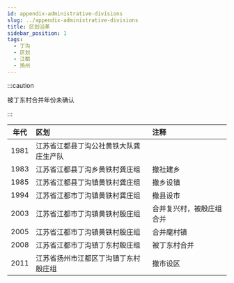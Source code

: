 ```yaml
---
id: appendix-administrative-divisions
slug: ../appendix-administrative-divisions
title: 区划沿革
sidebar_position: 1
tags:
  - 丁沟
  - 区划
  - 江都
  - 扬州
---
```


:::caution

被丁东村合并年份未确认

:::

| 年代 | 区划 | 注释 |
|:------------:|:-----------|:-----------|
|1981|江苏省江都县丁沟公社黄铁大队龚庄生产队||
|1983|江苏省江都县丁沟乡黄铁村龚庄组|撤社建乡|
|1985|江苏省江都县丁沟镇黄铁村龚庄组|撤乡设镇|
|1994|江苏省江都市丁沟镇黄铁村龚庄组|撤县设市|
|2003|江苏省江都市丁沟镇黄铁村殷庄组|合并复兴村，被殷庄组合并|
|2005|江苏省江都市丁沟镇黄铁村殷庄组|合并麾村镇|
|2008|江苏省江都市丁沟镇丁东村殷庄组|被丁东村合并|
|2011|江苏省扬州市江都区丁沟镇丁东村殷庄组|撤市设区|